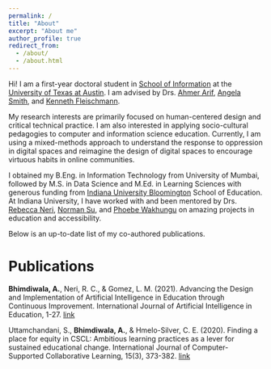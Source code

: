 ```yaml
---
permalink: /
title: "About"
excerpt: "About me"
author_profile: true
redirect_from: 
  - /about/
  - /about.html
---
```


Hi! I am a first-year doctoral student in [School of Information](https://ischool.utexas.edu/) at the [University of Texas at Austin](https://www.utexas.edu/). I am advised by Drs. [Ahmer Arif](https://ahmerarif.com/), [Angela Smith](https://angeladrsmith.com/), and [Kenneth Fleischmann](https://www.ischool.utexas.edu/people/people-details?PersonID=220). 

My research interests are primarily focused on human-centered design and critical technical practice. I am also interested in applying socio-cultural pedagogies to computer and information science education. Currently, I am using a mixed-methods approach to understand the response to oppression in digital spaces and reimagine the design of digital spaces to encourage virtuous habits in online communities.

I obtained my B.Eng. in Information Technology from University of Mumbai, followed by M.S. in Data Science and M.Ed. in Learning Sciences with generous funding from [Indiana University Bloomington](https://www.indiana.edu/) School of Education. At Indiana University, I have worked with and been mentored by Drs. [Rebecca Neri](https://ucla.academia.edu/RebeccaNeri), [Norman Su](https://users.soe.ucsc.edu/~normsu/), and [Phoebe Wakhungu](https://education.indiana.edu/about/directory/profiles/wakhungu-phoebe.html) on amazing projects in education and accessibility. 


Below is an up-to-date list of my co-authored publications. 


Publications
====
**Bhimdiwala, A.**, Neri, R. C., & Gomez, L. M. (2021). Advancing the Design and Implementation of Artificial Intelligence in Education through Continuous Improvement. International Journal of Artificial Intelligence in Education, 1-27. [link](https://link.springer.com/article/10.1007/s40593-021-00278-8)

Uttamchandani, S., **Bhimdiwala, A.**, & Hmelo-Silver, C. E. (2020). Finding a place for equity in CSCL: Ambitious learning practices as a lever for sustained educational change. International Journal of Computer-Supported Collaborative Learning, 15(3), 373-382. [link](https://link.springer.com/article/10.1007/s11412-020-09325-3)
